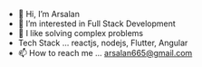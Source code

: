 - 👋 Hi, I’m Arsalan
- 👀 I’m interested in Full Stack Development
- 🌱 I like solving complex problems
- Tech Stack ... reactjs, nodejs, Flutter, Angular
- 📫 How to reach me ... arsalan665@gmail.com

